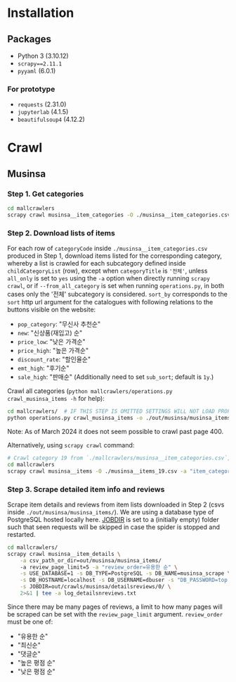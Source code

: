 # Installation
## Packages
- Python 3 (3.10.12)
- `scrapy==2.11.1`
- `pyyaml` (6.0.1)

### For prototype
- `requests` (2.31.0)
- `jupyterlab` (4.1.5)
- `beautifulsoup4` (4.12.2)

# Crawl
## Musinsa
### Step 1. Get categories
```sh
cd mallcrawlers
scrapy crawl musinsa__item_categories -O ./musinsa__item_categories.csv
```

### Step 2. Download lists of items
For each row of `categoryCode` inside `./musinsa__item_categories.csv` produced in Step 1, download items listed for the corresponding category, whereby a list is crawled for each subcategory defined inside `childCategoryList` (row), except when `categoryTitle` is `'전체'`, unless `all_only` is set to `yes` using the `-a` option when directly running `scrapy crawl`, or if `--from_all_category` is set when running `operations.py`, in both cases only the '전체' subcategory is considered.
`sort_by` corresponds to the `sort` http url argument for the catalogues with following relations to the buttons visible on the website:
- `pop_category`: "무신사 추천순"
- `new`: "신상품(재입고) 순"
- `price_low`: "낮은 가격순"
- `price_high`: "높은 가격순"
- `discount_rate`: "할인율순"
- `emt_high`: "후기순"
- `sale_high`: "판매순" (Additionally need to set `sub_sort`; default is `1y`.)

Crawl all categories (`python mallcrawlers/operations.py crawl_musinsa_items -h` for help):
```sh
cd mallcrawlers/  # IF THIS STEP IS OMITTED SETTINGS WILL NOT LOAD PROPERLY
python operations.py crawl_musinsa_items -o ./out/musinsa/musinsa_items/ -i ./musinsa__item_categories.csv --sort_by pop_category 2>&1 | tee -a log_musinsa_items.txt
```
Note: As of March 2024 it does not seem possible to crawl past page 400.
 
Alternatively, using `scrapy crawl` command:
```sh
# Crawl category 19 from `./mallcrawlers/musinsa__item_categories.csv`, from '전체' child category (via `-a all_only=yes`) sorted by "무신사 추천순" (via `-a sort_by=pop_category`).
cd mallcrawlers
scrapy crawl musinsa__items -O ./musinsa__items_19.csv -a "item_categories_csv=musinsa__item_categories.csv" -a own_ids=19 -a all_only=yes -a sort_by=pop_category -L DEBUG 2>&1 | tee -a logfile.txt
```

### Step 3. Scrape detailed item info and reviews
Scrape item details and reviews from item lists downloaded in Step 2 (csvs inside `./out/musinsa/musinsa_items/`).
We are using a database type of PostgreSQL hosted locally here.
[JOBDIR](https://docs.scrapy.org/en/latest/topics/jobs.html) is set to a (initially empty) folder such that seen requests will be skipped in case the spider is stopped and restarted.
```sh
cd mallcrawlers/
scrapy crawl musinsa__item_details \
	-a csv_path_or_dir=out/musinsa/musinsa_items/
	-a review_page_limit=5 -a "review_order=유용한 순" \
	-s USE_DATABASE=1 -s DB_TYPE=PostgreSQL -s DB_NAME=musinsa_scrape \
	-s DB_HOSTNAME=localhost -s DB_USERNAME=dbuser -s "DB_PASSWORD=top secret" \
	-s JOBDIR=out/crawls/musinsa/detailsreviews/0/ \
	2>&1 | tee -a log_detailsnreviews.txt
```

Since there may be many pages of reviews, a limit to how many pages will be scraped can be set with the `review_page_limit` argument.
`review_order` must be one of:
- "유용한 순"
- "최신순"
- "댓글순"
- "높은 평점 순"
- "낮은 평점 순"

